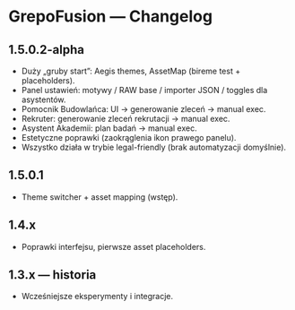 # GrepoFusion — Changelog

## 1.5.0.2-alpha
- Duży „gruby start”: Aegis themes, AssetMap (bireme test + placeholders).
- Panel ustawień: motywy / RAW base / importer JSON / toggles dla asystentów.
- Pomocnik Budowlańca: UI -> generowanie zleceń -> manual exec.
- Rekruter: generowanie zleceń rekrutacji -> manual exec.
- Asystent Akademii: plan badań -> manual exec.
- Estetyczne poprawki (zaokrąglenia ikon prawego panelu).
- Wszystko działa w trybie legal-friendly (brak automatyzacji domyślnie).

## 1.5.0.1
- Theme switcher + asset mapping (wstęp).

## 1.4.x
- Poprawki interfejsu, pierwsze asset placeholders.

## 1.3.x — historia
- Wcześniejsze eksperymenty i integracje.